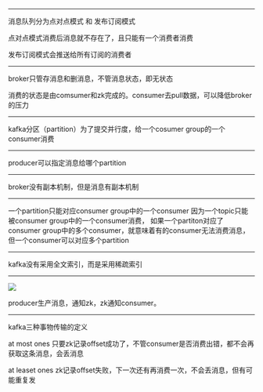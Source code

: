 ----
消息队列分为点对点模式 和 发布订阅模式

点对点模式消费后消息就不存在了，且只能有一个消费者消费

发布订阅模式会推送给所有订阅的消费者

----
broker只管存消息和删消息，不管消息状态，即无状态

消费的状态是由comsumer和zk完成的。consumer去pull数据，可以降低broker的压力

----
kafka分区（partition）为了提交并行度，给一个cosumer group的一个consumer消费

----
producer可以指定消息给哪个partition

----
broker没有副本机制，但是消息有副本机制

----
一个partition只能对应consumer group中的一个consumer
因为一个topic只能被consumer group中的一个consumer消费，
如果一个partiton对应了consumer group中的多个consumer，就意味着有的consumer无法消费消息，
但一个consumer可以对应多个partition

----
kafka没有采用全文索引，而是采用稀疏索引

----
![](https://ooo.0o0.ooo/2017/06/21/594a7e8692222.png)

producer生产消息，通知zk，zk通知consumer。

----
kafka三种事物传输的定义

at most ones 只要zk记录offset成功了，不管consumer是否消费出错，都不会再获取这条消息，会丢消息

at leaset ones zk记录offset失败，下一次还有再消费一次，不会丢消息，但有可能重复发




